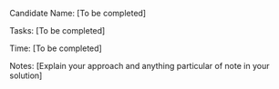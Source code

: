 Candidate Name: [To be completed]

Tasks: [To be completed]

Time: [To be completed]

Notes:
[Explain your approach and anything particular of note in your solution]
